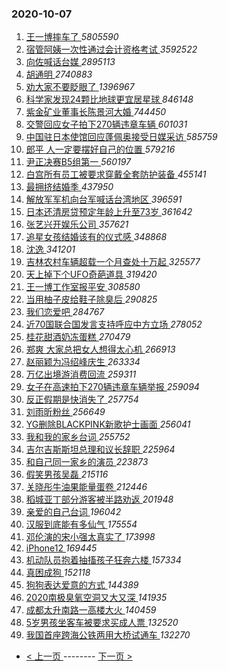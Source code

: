 ### 2020-10-07 
1. [ 王一博摔车了 ](https://s.weibo.com/weibo?q=%23%E7%8E%8B%E4%B8%80%E5%8D%9A%E6%91%94%E8%BD%A6%E4%BA%86%23&Refer=top) *5805590*
1. [ 宿管阿姨一次性通过会计资格考试 ](https://s.weibo.com/weibo?q=%23%E5%AE%BF%E7%AE%A1%E9%98%BF%E5%A7%A8%E4%B8%80%E6%AC%A1%E6%80%A7%E9%80%9A%E8%BF%87%E4%BC%9A%E8%AE%A1%E8%B5%84%E6%A0%BC%E8%80%83%E8%AF%95%23&Refer=top) *3592522*
1. [ 向佐喊话台媒 ](https://s.weibo.com/weibo?q=%23%E5%90%91%E4%BD%90%E5%96%8A%E8%AF%9D%E5%8F%B0%E5%AA%92%23&Refer=top) *2895113*
1. [ 胡通明 ](https://s.weibo.com/weibo?q=%23%E8%83%A1%E9%80%9A%E6%98%8E%23&Refer=top) *2740883*
1. [ 劝大家不要眨眼了 ](https://s.weibo.com/weibo?q=%23%E5%8A%9D%E5%A4%A7%E5%AE%B6%E4%B8%8D%E8%A6%81%E7%9C%A8%E7%9C%BC%E4%BA%86%23&Refer=top) *1396967*
1. [ 科学家发现24颗比地球更宜居星球 ](https://s.weibo.com/weibo?q=%23%E7%A7%91%E5%AD%A6%E5%AE%B6%E5%8F%91%E7%8E%B024%E9%A2%97%E6%AF%94%E5%9C%B0%E7%90%83%E6%9B%B4%E5%AE%9C%E5%B1%85%E6%98%9F%E7%90%83%23&Refer=top) *846148*
1. [ 紫金矿业董事长陈景河大婚 ](https://s.weibo.com/weibo?q=%23%E7%B4%AB%E9%87%91%E7%9F%BF%E4%B8%9A%E8%91%A3%E4%BA%8B%E9%95%BF%E9%99%88%E6%99%AF%E6%B2%B3%E5%A4%A7%E5%A9%9A%23&Refer=top) *744450*
1. [ 交警回应女子拍下270辆违章车辆 ](https://s.weibo.com/weibo?q=%23%E4%BA%A4%E8%AD%A6%E5%9B%9E%E5%BA%94%E5%A5%B3%E5%AD%90%E6%8B%8D%E4%B8%8B270%E8%BE%86%E8%BF%9D%E7%AB%A0%E8%BD%A6%E8%BE%86%23&Refer=top) *601031*
1. [ 中国驻日本使馆回应蓬佩奥接受日媒采访 ](https://s.weibo.com/weibo?q=%23%E4%B8%AD%E5%9B%BD%E9%A9%BB%E6%97%A5%E6%9C%AC%E4%BD%BF%E9%A6%86%E5%9B%9E%E5%BA%94%E8%93%AC%E4%BD%A9%E5%A5%A5%E6%8E%A5%E5%8F%97%E6%97%A5%E5%AA%92%E9%87%87%E8%AE%BF%23&Refer=top) *585759*
1. [ 郎平 人一定要摆好自己的位置 ](https://s.weibo.com/weibo?q=%E9%83%8E%E5%B9%B3%20%E4%BA%BA%E4%B8%80%E5%AE%9A%E8%A6%81%E6%91%86%E5%A5%BD%E8%87%AA%E5%B7%B1%E7%9A%84%E4%BD%8D%E7%BD%AE&Refer=top) *579216*
1. [ 尹正决赛B5组第一 ](https://s.weibo.com/weibo?q=%23%E5%B0%B9%E6%AD%A3%E5%86%B3%E8%B5%9BB5%E7%BB%84%E7%AC%AC%E4%B8%80%23&Refer=top) *560197*
1. [ 白宫所有员工被要求穿戴全套防护装备 ](https://s.weibo.com/weibo?q=%23%E7%99%BD%E5%AE%AB%E6%89%80%E6%9C%89%E5%91%98%E5%B7%A5%E8%A2%AB%E8%A6%81%E6%B1%82%E7%A9%BF%E6%88%B4%E5%85%A8%E5%A5%97%E9%98%B2%E6%8A%A4%E8%A3%85%E5%A4%87%23&Refer=top) *455141*
1. [ 最拥挤结婚季 ](https://s.weibo.com/weibo?q=%23%E6%9C%80%E6%8B%A5%E6%8C%A4%E7%BB%93%E5%A9%9A%E5%AD%A3%23&Refer=top) *437950*
1. [ 解放军军机向台军喊话台湾地区 ](https://s.weibo.com/weibo?q=%23%E8%A7%A3%E6%94%BE%E5%86%9B%E5%86%9B%E6%9C%BA%E5%90%91%E5%8F%B0%E5%86%9B%E5%96%8A%E8%AF%9D%E5%8F%B0%E6%B9%BE%E5%9C%B0%E5%8C%BA%23&Refer=top) *396591*
1. [ 日本还清房贷预定年龄上升至73岁 ](https://s.weibo.com/weibo?q=%23%E6%97%A5%E6%9C%AC%E8%BF%98%E6%B8%85%E6%88%BF%E8%B4%B7%E9%A2%84%E5%AE%9A%E5%B9%B4%E9%BE%84%E4%B8%8A%E5%8D%87%E8%87%B373%E5%B2%81%23&Refer=top) *361642*
1. [ 张艺兴开娱乐公司 ](https://s.weibo.com/weibo?q=%23%E5%BC%A0%E8%89%BA%E5%85%B4%E5%BC%80%E5%A8%B1%E4%B9%90%E5%85%AC%E5%8F%B8%23&Refer=top) *357621*
1. [ 追星女孩结婚该有的仪式感 ](https://s.weibo.com/weibo?q=%23%E8%BF%BD%E6%98%9F%E5%A5%B3%E5%AD%A9%E7%BB%93%E5%A9%9A%E8%AF%A5%E6%9C%89%E7%9A%84%E4%BB%AA%E5%BC%8F%E6%84%9F%23&Refer=top) *348868*
1. [ 沈逸 ](https://s.weibo.com/weibo?q=%E6%B2%88%E9%80%B8&Refer=top) *341201*
1. [ 吉林农村车辆超载一个月查处十万起 ](https://s.weibo.com/weibo?q=%23%E5%90%89%E6%9E%97%E5%86%9C%E6%9D%91%E8%BD%A6%E8%BE%86%E8%B6%85%E8%BD%BD%E4%B8%80%E4%B8%AA%E6%9C%88%E6%9F%A5%E5%A4%84%E5%8D%81%E4%B8%87%E8%B5%B7%23&Refer=top) *325577*
1. [ 天上掉下个UFO奇葩道具 ](https://s.weibo.com/weibo?q=%23%E5%A4%A9%E4%B8%8A%E6%8E%89%E4%B8%8B%E4%B8%AAUFO%E5%A5%87%E8%91%A9%E9%81%93%E5%85%B7%23&Refer=top) *319420*
1. [ 王一博工作室报平安 ](https://s.weibo.com/weibo?q=%23%E7%8E%8B%E4%B8%80%E5%8D%9A%E5%B7%A5%E4%BD%9C%E5%AE%A4%E6%8A%A5%E5%B9%B3%E5%AE%89%23&Refer=top) *308580*
1. [ 当用柚子皮给鞋子除臭后 ](https://s.weibo.com/weibo?q=%23%E5%BD%93%E7%94%A8%E6%9F%9A%E5%AD%90%E7%9A%AE%E7%BB%99%E9%9E%8B%E5%AD%90%E9%99%A4%E8%87%AD%E5%90%8E%23&Refer=top) *290825*
1. [ 我们恋爱吧 ](https://s.weibo.com/weibo?q=%E6%88%91%E4%BB%AC%E6%81%8B%E7%88%B1%E5%90%A7&Refer=top) *284767*
1. [ 近70国联合国发言支持呼应中方立场 ](https://s.weibo.com/weibo?q=%23%E8%BF%9170%E5%9B%BD%E8%81%94%E5%90%88%E5%9B%BD%E5%8F%91%E8%A8%80%E6%94%AF%E6%8C%81%E5%91%BC%E5%BA%94%E4%B8%AD%E6%96%B9%E7%AB%8B%E5%9C%BA%23&Refer=top) *278052*
1. [ 桂花甜酒奶冻蛋糕 ](https://s.weibo.com/weibo?q=%23%E6%A1%82%E8%8A%B1%E7%94%9C%E9%85%92%E5%A5%B6%E5%86%BB%E8%9B%8B%E7%B3%95%23&Refer=top) *270479*
1. [ 郑爽 大家总把女人想得太心机 ](https://s.weibo.com/weibo?q=%23%E9%83%91%E7%88%BD%20%E5%A4%A7%E5%AE%B6%E6%80%BB%E6%8A%8A%E5%A5%B3%E4%BA%BA%E6%83%B3%E5%BE%97%E5%A4%AA%E5%BF%83%E6%9C%BA%23&Refer=top) *266913*
1. [ 赵丽颖为冯绍峰庆生 ](https://s.weibo.com/weibo?q=%23%E8%B5%B5%E4%B8%BD%E9%A2%96%E4%B8%BA%E5%86%AF%E7%BB%8D%E5%B3%B0%E5%BA%86%E7%94%9F%23&Refer=top) *263334*
1. [ 万亿出境游消费回流 ](https://s.weibo.com/weibo?q=%23%E4%B8%87%E4%BA%BF%E5%87%BA%E5%A2%83%E6%B8%B8%E6%B6%88%E8%B4%B9%E5%9B%9E%E6%B5%81%23&Refer=top) *259311*
1. [ 女子在高速拍下270辆违章车辆举报 ](https://s.weibo.com/weibo?q=%23%E5%A5%B3%E5%AD%90%E5%9C%A8%E9%AB%98%E9%80%9F%E6%8B%8D%E4%B8%8B270%E8%BE%86%E8%BF%9D%E7%AB%A0%E8%BD%A6%E8%BE%86%E4%B8%BE%E6%8A%A5%23&Refer=top) *259094*
1. [ 反正假期是快消失了 ](https://s.weibo.com/weibo?q=%23%E5%8F%8D%E6%AD%A3%E5%81%87%E6%9C%9F%E6%98%AF%E5%BF%AB%E6%B6%88%E5%A4%B1%E4%BA%86%23&Refer=top) *257754*
1. [ 刘雨昕粉丝 ](https://s.weibo.com/weibo?q=%E5%88%98%E9%9B%A8%E6%98%95%E7%B2%89%E4%B8%9D&Refer=top) *256649*
1. [ YG删除BLACKPINK新歌护士画面 ](https://s.weibo.com/weibo?q=%23YG%E5%88%A0%E9%99%A4BLACKPINK%E6%96%B0%E6%AD%8C%E6%8A%A4%E5%A3%AB%E7%94%BB%E9%9D%A2%23&Refer=top) *256041*
1. [ 我和我的家乡台词 ](https://s.weibo.com/weibo?q=%23%E6%88%91%E5%92%8C%E6%88%91%E7%9A%84%E5%AE%B6%E4%B9%A1%E5%8F%B0%E8%AF%8D%23&Refer=top) *255752*
1. [ 吉尔吉斯斯坦总理和议长辞职 ](https://s.weibo.com/weibo?q=%23%E5%90%89%E5%B0%94%E5%90%89%E6%96%AF%E6%96%AF%E5%9D%A6%E6%80%BB%E7%90%86%E5%92%8C%E8%AE%AE%E9%95%BF%E8%BE%9E%E8%81%8C%23&Refer=top) *225964*
1. [ 和自己同一家乡的演员 ](https://s.weibo.com/weibo?q=%23%E5%92%8C%E8%87%AA%E5%B7%B1%E5%90%8C%E4%B8%80%E5%AE%B6%E4%B9%A1%E7%9A%84%E6%BC%94%E5%91%98%23&Refer=top) *223873*
1. [ 假笑男孩吴磊 ](https://s.weibo.com/weibo?q=%23%E5%81%87%E7%AC%91%E7%94%B7%E5%AD%A9%E5%90%B4%E7%A3%8A%23&Refer=top) *215116*
1. [ 关晓彤牛油果能量蛋卷 ](https://s.weibo.com/weibo?q=%23%E5%85%B3%E6%99%93%E5%BD%A4%E7%89%9B%E6%B2%B9%E6%9E%9C%E8%83%BD%E9%87%8F%E8%9B%8B%E5%8D%B7%23&Refer=top) *212446*
1. [ 稻城亚丁部分游客被半路劝返 ](https://s.weibo.com/weibo?q=%23%E7%A8%BB%E5%9F%8E%E4%BA%9A%E4%B8%81%E9%83%A8%E5%88%86%E6%B8%B8%E5%AE%A2%E8%A2%AB%E5%8D%8A%E8%B7%AF%E5%8A%9D%E8%BF%94%23&Refer=top) *201948*
1. [ 亲爱的自己台词 ](https://s.weibo.com/weibo?q=%E4%BA%B2%E7%88%B1%E7%9A%84%E8%87%AA%E5%B7%B1%E5%8F%B0%E8%AF%8D&Refer=top) *196042*
1. [ 汉服到底能有多仙气 ](https://s.weibo.com/weibo?q=%23%E6%B1%89%E6%9C%8D%E5%88%B0%E5%BA%95%E8%83%BD%E6%9C%89%E5%A4%9A%E4%BB%99%E6%B0%94%23&Refer=top) *175554*
1. [ 邓伦演的宋小强太真实了 ](https://s.weibo.com/weibo?q=%23%E9%82%93%E4%BC%A6%E6%BC%94%E7%9A%84%E5%AE%8B%E5%B0%8F%E5%BC%BA%E5%A4%AA%E7%9C%9F%E5%AE%9E%E4%BA%86%23&Refer=top) *173998*
1. [ iPhone12 ](https://s.weibo.com/weibo?q=%23iPhone12%23&Refer=top) *169445*
1. [ 机动队员抱着抽搐孩子狂奔六楼 ](https://s.weibo.com/weibo?q=%E6%9C%BA%E5%8A%A8%E9%98%9F%E5%91%98%E6%8A%B1%E7%9D%80%E6%8A%BD%E6%90%90%E5%AD%A9%E5%AD%90%E7%8B%82%E5%A5%94%E5%85%AD%E6%A5%BC&Refer=top) *157334*
1. [ 真困成狗 ](https://s.weibo.com/weibo?q=%23%E7%9C%9F%E5%9B%B0%E6%88%90%E7%8B%97%23&Refer=top) *152118*
1. [ 狗狗表达爱意的方式 ](https://s.weibo.com/weibo?q=%23%E7%8B%97%E7%8B%97%E8%A1%A8%E8%BE%BE%E7%88%B1%E6%84%8F%E7%9A%84%E6%96%B9%E5%BC%8F%23&Refer=top) *144389*
1. [ 2020南极臭氧空洞又大又深 ](https://s.weibo.com/weibo?q=%232020%E5%8D%97%E6%9E%81%E8%87%AD%E6%B0%A7%E7%A9%BA%E6%B4%9E%E5%8F%88%E5%A4%A7%E5%8F%88%E6%B7%B1%23&Refer=top) *141935*
1. [ 成都太升南路一高楼大火 ](https://s.weibo.com/weibo?q=%E6%88%90%E9%83%BD%E5%A4%AA%E5%8D%87%E5%8D%97%E8%B7%AF%E4%B8%80%E9%AB%98%E6%A5%BC%E5%A4%A7%E7%81%AB&Refer=top) *140459*
1. [ 5岁男孩坐客车被要求买成人票 ](https://s.weibo.com/weibo?q=%235%E5%B2%81%E7%94%B7%E5%AD%A9%E5%9D%90%E5%AE%A2%E8%BD%A6%E8%A2%AB%E8%A6%81%E6%B1%82%E4%B9%B0%E6%88%90%E4%BA%BA%E7%A5%A8%23&Refer=top) *132520*
1. [ 我国首座跨海公铁两用大桥试通车 ](https://s.weibo.com/weibo?q=%23%E6%88%91%E5%9B%BD%E9%A6%96%E5%BA%A7%E8%B7%A8%E6%B5%B7%E5%85%AC%E9%93%81%E4%B8%A4%E7%94%A8%E5%A4%A7%E6%A1%A5%E8%AF%95%E9%80%9A%E8%BD%A6%23&Refer=top) *132270* 

- [ < 上一页 ](https://github.com/able8/weibo-hot-record/blob/master/2020-10-06.md) -------- [ 下一页 > ](https://github.com/able8/weibo-hot-record/blob/master/2020-10-08.md)